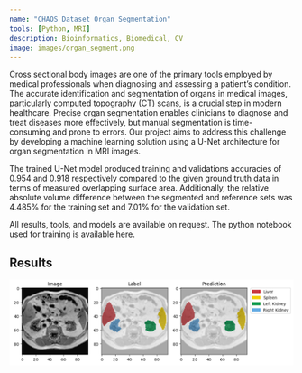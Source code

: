 ```yaml
---
name: "CHAOS Dataset Organ Segmentation"
tools: [Python, MRI]
description: Bioinformatics, Biomedical, CV
image: images/organ_segment.png
---
```

Cross sectional body images are one of the primary tools employed by medical professionals when diagnosing and assessing a patient’s condition. The accurate identification and segmentation of organs in medical images, particularly computed topography (CT) scans, is a crucial step in modern healthcare. Precise organ segmentation enables clinicians to diagnose and treat diseases more effectively, but manual segmentation is time-consuming and prone to errors. Our project aims to address this challenge by developing a machine learning solution using a U-Net architecture for organ segmentation in MRI images.

The trained U-Net model produced training and validations accuracies of 0.954 and 0.918 respectively compared to the given ground truth data in terms of measured overlapping surface area. Additionally, the relative absolute volume difference between the segmented and reference sets was 4.485% for the training set and 7.01% for the validation set.

All results, tools, and models are available on request. The python notebook used for training is available [here](https://drive.google.com/file/d/1m1QUYUA77TLax6dz50Be9sdCxOQjpCs0/view).

## Results ##
![Results](/images/organ_segment.png "result1")
